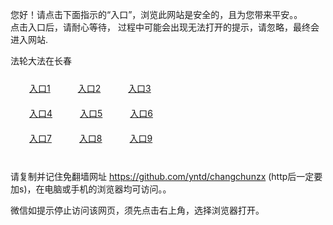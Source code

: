 您好！请点击下面指示的“入口”，浏览此网站是安全的，且为您带来平安。。 <br/>
点击入口后，请耐心等待， 过程中可能会出现无法打开的提示，请忽略，最终会进入网站. </br>

法轮大法在长春<br/>
<div style="padding:10px"><a style="margin:20px" target="_blank" href="https://dtiy8a2919q1w.cloudfront.net/2Qpsp?efovp" id="ccLink1" rel="nofollow">入口1</a> <a target="_blank" style="margin:20px" href="https://d1lref4p5v9i6e.cloudfront.net/2Qpsp?gkweqgp" id="ccLink2" rel="nofollow">入口2</a> <a style="margin:20px" target="_blank" href="https://d4ngdq5nus9nb.cloudfront.net/2Qpsp?sqfndi" id="ccLink3" rel="nofollow">入口3</a></div>

<div style="padding:10px" ><a style="margin:20px" target="_blank" href="https://dtiy8a2919q1w.cloudfront.net/2Qpsp?efovp" id="ccLink4" rel="nofollow">入口4</a> <a style="margin:20px" href="https://d1lref4p5v9i6e.cloudfront.net/2Qpsp?gkweqgp" target="_blank" id="ccLink5" rel="nofollow">入口5</a> <a style="margin:20px" href="https://d4ngdq5nus9nb.cloudfront.net/2Qpsp?sqfndi" target="_blank" id="ccLink6" rel="nofollow">入口6</a></div>

<div style="padding:10px"><a style="margin:20px" target="_blank" href="https://dtiy8a2919q1w.cloudfront.net/2Qpsp?efovp" id="ccLink7" rel="nofollow">入口7</a> <a style="margin:20px" href="https://d1lref4p5v9i6e.cloudfront.net/2Qpsp?gkweqgp" target="_blank" id="ccLink8" rel="nofollow">入口8</a> <a style="margin:20px" target="_blank" href="https://d4ngdq5nus9nb.cloudfront.net/2Qpsp?sqfndi" id="ccLink9" rel="nofollow">入口9</a></div>

<br/>



请复制并记住免翻墙网址 https://github.com/yntd/changchunzx (http后一定要加s)，在电脑或手机的浏览器均可访问。。<br/>

微信如提示停止访问该网页，须先点击右上角，选择浏览器打开。
